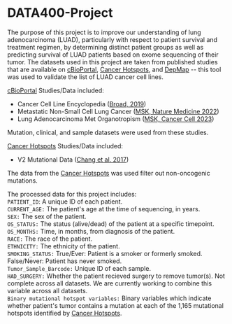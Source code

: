 # DATA400-Project

The purpose of this project is to improve our understanding of lung adenocarcinoma (LUAD), particularly with respect to patient survival and treatment regimen, by determining distinct patient groups as well as predicting survival of LUAD patients based on exome sequencing of their tumor. The datasets used in this project are taken from published studies that are available on [cBioPortal](https://www.cbioportal.org/), [Cancer Hotspots](https://www.cancerhotspots.org/#/home), and [DepMap](https://depmap.org/portal/home/#/) -- this tool was used to validate the list of LUAD cancer cell lines.

[cBioPortal](https://www.cbioportal.org/) Studies/Data included:
* Cancer Cell Line Encyclopedia ([Broad, 2019](https://pubmed.ncbi.nlm.nih.gov/31068700/))
* Metastatic Non-Small Cell Lung Cancer ([MSK, Nature Medicine 2022](https://pubmed.ncbi.nlm.nih.gov/36357680/))
* Lung Adenocarcinoma Met Organotropism ([MSK, Cancer Cell 2023](https://pubmed.ncbi.nlm.nih.gov/37084736/))

Mutation, clinical, and sample datasets were used from these studies.

[Cancer Hotspots](https://www.cancerhotspots.org/#/home) Studies/Data included:
* V2 Mutational Data ([Chang et al. 2017](https://pubmed.ncbi.nlm.nih.gov/29247016/))

The data from the [Cancer Hotspots](https://www.cancerhotspots.org/#/home) was used filter out non-oncogenic mutations. 

The processed data for this project includes:   
`PATIENT_ID`: A unique ID of each patient.   
`CURRENT_AGE:` The patient's age at the time of sequencing, in years.   
`SEX:` The sex of the patient.   
`OS_STATUS:` The status (alive/dead) of the patient at a specific timepoint.  
`OS_MONTHS:`  Time, in months, from diagnosis of the patient.  
`RACE:` The race of the patient.  
`ETHNICITY:` The ethnicity of the patient.  
`SMOKING_STATUS:` True/Ever: Patient is a smoker or formerly smoked. False/Never: Patient has never smoked.  
`Tumor_Sample_Barcode:` Unique ID of each sample.  
`HAD_SURGERY:` Whether the patient recieved surgery to remove tumor(s). Not complete across all datasets. We are currently working to combine this variable across all datasets.  
`Binary mutational hotspot variables:` Binary variables which indicate whether patient's tumor contains a mutation at each of the 1,165 mutational hotspots identified by [Cancer Hotspots](https://www.cancerhotspots.org/#/home).

